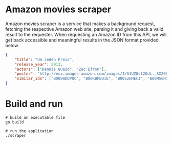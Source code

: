 # Amazon movies scraper
 
Amazon movies scraper is a service that makes a background request, fetching the respective Amazon web site, parsing it and giving back a valid result to the requester. When requesting an Amazon ID from this API, we will get back accessible and meaningful results in the JSON format provided below.
 
```json
{
	"title": "Um Jeden Preis",
	"release_year": 2013,
	"actors": ["Dennis Quaid", "Zac Efron"],
	"poster": "http://ecx.images-amazon.com/images/I/51UZ8st2OdL._SX200_QL80_.jpg",
	"similar_ids": ["B00SWDQPOC", "B00RBPBO1G", "B00S2EMECI", "B00M5GH53M", "B00IH8BA3S", "B00M5JP1DA"]
}
```

# Build and run 

```
# build an executable file
go build 

# run the application
./scraper
```
